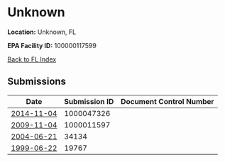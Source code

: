 # Unknown

**Location:** Unknown, FL

**EPA Facility ID:** 100000117599

[Back to FL Index](../../index.md)

## Submissions

| Date | Submission ID | Document Control Number |
|------|--------------|-------------------------|
| [2014-11-04](submissions/1000047326.md) | 1000047326 |  |
| [2009-11-04](submissions/1000011597.md) | 1000011597 |  |
| [2004-06-21](submissions/34134.md) | 34134 |  |
| [1999-06-22](submissions/19767.md) | 19767 |  |
